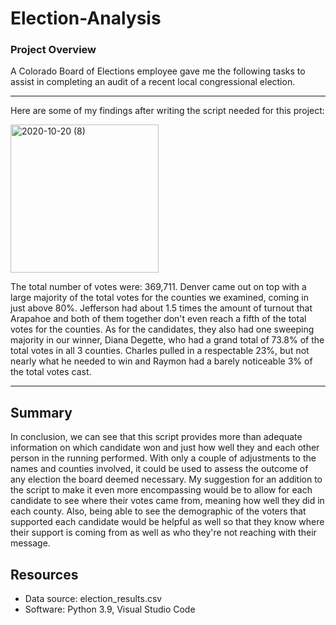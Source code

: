 # Election-Analysis

### Project Overview

A Colorado Board of Elections employee gave me the following tasks to assist in completing an audit of a recent local congressional election.

---
Here are some of my findings after writing the script needed for this project:

<img width="237" alt="2020-10-20 (8)" src="https://user-images.githubusercontent.com/71742174/96666360-908b6a80-131c-11eb-91f8-8334ab84bf59.png">

The total number of votes were: 369,711.
Denver came out on top with a large majority of the total votes for the counties we examined, coming in just above 80%. Jefferson had about 1.5 times the amount of turnout that Arapahoe and both of them together don't even reach a fifth of the total votes for the counties.
As for the candidates, they also had one sweeping majority in our winner, Diana Degette, who had a grand total of 73.8% of the total votes in all 3 counties. Charles pulled in a respectable 23%, but not nearly what he needed to win and Raymon had a barely noticeable 3% of the total votes cast.

---
## Summary
In conclusion, we can see that this script provides more than adequate information on which candidate won and just how well they  and each other person in the running performed. With only a couple of adjustments to the names and counties involved, it could be used to assess the outcome of any election the board deemed necessary. My suggestion for an addition to the script to make it even more encompassing would be to allow for each candidate to see where their votes came from, meaning how well they did in each county. Also, being able to see the demographic of the voters that supported each candidate would be helpful as well so that they know where their support is coming from as well as who they're not reaching with their message.

## Resources
- Data source: election_results.csv
- Software: Python 3.9, Visual Studio Code

